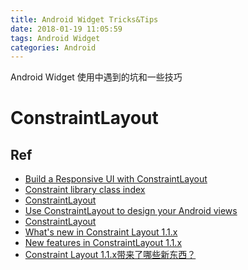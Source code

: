 ```yaml
---
title: Android Widget Tricks&Tips
date: 2018-01-19 11:05:59
tags: Android Widget
categories: Android
---
```


Android Widget 使用中遇到的坑和一些技巧

<!-- more -->

# ConstraintLayout

## Ref

* [Build a Responsive UI with ConstraintLayout](https://developer.android.com/training/constraint-layout/index.html)
* [Constraint library class index](https://developer.android.com/reference/android/support/constraint/classes.html)
* [ConstraintLayout](https://constraintlayout.com/)
* [Use ConstraintLayout to design your Android views](https://codelabs.developers.google.com/codelabs/constraint-layout/#0)
* [ConstraintLayout](https://blog.stylingandroid.com/category/layouts/constraintlayout/)
* [What's new in Constraint Layout 1.1.x](https://medium.com/@rafael_toledo/whats-new-in-constraint-layout-1-1-x-f0bdd4dbdfb3)
* [New features in ConstraintLayout 1.1.x](http://androidkt.com/constraintlayout/)
* [Constraint Layout 1.1.x带来了哪些新东西？](http://www.jcodecraeer.com/a/anzhuokaifa/androidkaifa/2017/1019/8618.html)
